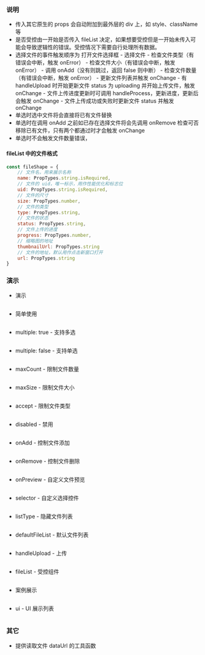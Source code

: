 ### 说明

-   传入其它原生的 props 会自动附加到最外层的 div 上，如 style、className 等
-   是否受控由一开始是否传入 fileList 决定，如果想要受控但是一开始未传入可能会导致逻辑性的错误。受控情况下需要自行处理所有数据。
-   选择文件的事件触发顺序为 打开文件选择框 - 选择文件 - 检查文件类型（有错误会中断，触发 onError） - 检查文件大小（有错误会中断，触发 onError） - 调用 onAdd（没有则跳过，返回 false 则中断） - 检查文件数量（有错误会中断，触发 onError） - 更新文件列表并触发 onChange - 有 handleUpload 时开始更新文件 status 为 uploading 并开始上传文件，触发 onChange - 文件上传进度更新时可调用 handleProcess，更新进度，更新后会触发 onChange - 文件上传成功或失败时更新文件 status 并触发 onChange
-   单选时选中文件将会直接将已有文件替换
-   单选时在调用 onAdd 之前如已存在选择文件将会先调用 onRemove 检查可否移除已有文件，只有两个都通过时才会触发 onChange
-   单选时不会触发文件数量错误，

#### fileList 中的文件格式

```js static
const fileShape = {
    // 文件名，用来展示名称
    name: PropTypes.string.isRequired,
    // 文件的 uid，唯一标示，用作性能优化和标志位
    uid: PropTypes.string.isRequired,
    // 文件的尺寸
    size: PropTypes.number,
    // 文件的类型
    type: PropTypes.string,
    // 文件的状态
    status: PropTypes.string,
    // 文件上传的进度
    progress: PropTypes.number,
    // 缩略图的地址
    thumbnailUrl: PropTypes.string
    // 文件的地址，默认用作点击新窗口打开
    url: PropTypes.string
}
```

### 演示

-   演示

```js {"codepath": "upload.jsx"}
```

-   简单使用

```js {"codepath": "base.jsx"}
```

-   multiple: true - 支持多选

```js {"codepath": "multiple.jsx"}
```

-   multiple: false - 支持单选

```js {"codepath": "single.jsx"}
```

-   maxCount - 限制文件数量

```js {"codepath": "maxCount.jsx"}
```

-   maxSize - 限制文件大小

```js {"codepath": "maxSize.jsx"}
```

-   accept - 限制文件类型

```js {"codepath": "accept.jsx"}
```

-   disabled - 禁用

```js {"codepath": "disabled.jsx"}
```

-   onAdd - 控制文件添加

```js {"codepath": "onAdd.jsx"}
```

-   onRemove - 控制文件删除

```js {"codepath": "onRemove.jsx"}
```

-   onPreview - 自定义文件预览

```js {"codepath": "onPreview.jsx"}
```

-   selector - 自定义选择控件

```js {"codepath": "selector.jsx"}
```

-   listType - 隐藏文件列表

```js {"codepath": "listType.jsx"}
```

-   defaultFileList - 默认文件列表

```js {"codepath": "uncontrolled.jsx"}
```

-   handleUpload - 上传

```js {"codepath": "handleUpload.jsx"}
```

-   fileList - 受控组件

```js {"codepath": "controlled.jsx"}
```

-   案例展示

```js {"codepath": "demo.jsx"}
```

-   ui - UI 展示列表

```js {"codepath": "ui.jsx"}
```

### 其它

-   提供读取文件 dataUrl 的工具函数

```js {"codepath": "readFile.jsx"}
```
